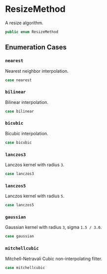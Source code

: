 # ResizeMethod

A resize algorithm.

``` swift
public enum ResizeMethod
```

## Enumeration Cases

### `nearest`

Nearest neighbor interpolation.

``` swift
case nearest
```

### `bilinear`

Bilinear interpolation.

``` swift
case bilinear
```

### `bicubic`

Bicubic interpolation.

``` swift
case bicubic
```

### `lanczos3`

Lanczos kernel with radius `3`.

``` swift
case lanczos3
```

### `lanczos5`

Lanczos kernel with radius `5`.

``` swift
case lanczos5
```

### `gaussian`

Gaussian kernel with radius `3`, sigma `1.5 / 3.0`.

``` swift
case gaussian
```

### `mitchellcubic`

Mitchell-Netravali Cubic non-interpolating filter.

``` swift
case mitchellcubic
```
